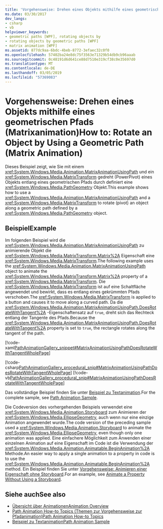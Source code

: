 ```yaml
---
title: 'Vorgehensweise: Drehen eines Objekts mithilfe eines geometrischen Pfads (Matrixanimation)'
ms.date: 03/30/2017
dev_langs:
- csharp
- vb
helpviewer_keywords:
- geometric paths [WPF], rotating objects by
- rotating objects by geometric paths [WPF]
- matrix animation [WPF]
ms.assetid: 877dc9aa-6bdc-4beb-8772-3efaec32c0f0
ms.openlocfilehash: 57402ba24e8dc75f3563e71329b54db9cb96aaab
ms.sourcegitcommit: 0c48191d6d641ce88d7510e319cf38c0e35697d0
ms.translationtype: MT
ms.contentlocale: de-DE
ms.lasthandoff: 03/05/2019
ms.locfileid: "57369083"
---
```

# <a name="how-to-rotate-an-object-by-using-a-geometric-path-matrix-animation"></a><span data-ttu-id="eaa2e-102">Vorgehensweise: Drehen eines Objekts mithilfe eines geometrischen Pfads (Matrixanimation)</span><span class="sxs-lookup"><span data-stu-id="eaa2e-102">How to: Rotate an Object by Using a Geometric Path (Matrix Animation)</span></span>
<span data-ttu-id="eaa2e-103">Dieses Beispiel zeigt, wie Sie mit einem <xref:System.Windows.Media.Animation.MatrixAnimationUsingPath> und ein <xref:System.Windows.Media.MatrixTransform> gedreht (PowerPivot) eines Objekts entlang eines geometrischen Pfads durch definiert eine <xref:System.Windows.Media.PathGeometry> Objekt.</span><span class="sxs-lookup"><span data-stu-id="eaa2e-103">This example shows how to use a <xref:System.Windows.Media.Animation.MatrixAnimationUsingPath> and a <xref:System.Windows.Media.MatrixTransform> to rotate (pivot) an object along a geometric path defined by a <xref:System.Windows.Media.PathGeometry> object.</span></span>  
  
## <a name="example"></a><span data-ttu-id="eaa2e-104">Beispiel</span><span class="sxs-lookup"><span data-stu-id="eaa2e-104">Example</span></span>  
 <span data-ttu-id="eaa2e-105">Im folgenden Beispiel wird die <xref:System.Windows.Media.Animation.MatrixAnimationUsingPath> zu animierende Objekt die <xref:System.Windows.Media.MatrixTransform.Matrix%2A> Eigenschaft eine <xref:System.Windows.Media.MatrixTransform>.</span><span class="sxs-lookup"><span data-stu-id="eaa2e-105">The following example uses the <xref:System.Windows.Media.Animation.MatrixAnimationUsingPath> object to animate the <xref:System.Windows.Media.MatrixTransform.Matrix%2A> property of a <xref:System.Windows.Media.MatrixTransform>.</span></span> <span data-ttu-id="eaa2e-106">Die <xref:System.Windows.Media.MatrixTransform> ist auf eine Schaltfläche angewendet und bewirkt, dass es entlang eines gekrümmten Pfads verschoben.</span><span class="sxs-lookup"><span data-stu-id="eaa2e-106">The <xref:System.Windows.Media.MatrixTransform> is applied to a button and causes it to move along a curved path.</span></span> <span data-ttu-id="eaa2e-107">Da die <xref:System.Windows.Media.Animation.MatrixAnimationUsingPath.DoesRotateWithTangent%2A> -Eigenschaftensatz auf `true`, dreht sich das Rechteck entlang der Tangente des Pfads.</span><span class="sxs-lookup"><span data-stu-id="eaa2e-107">Because the <xref:System.Windows.Media.Animation.MatrixAnimationUsingPath.DoesRotateWithTangent%2A> property is set to `true`, the rectangle rotates along the tangent of the path.</span></span>  
  
 [!code-xaml[PathAnimationGallery_snippet#MatrixAnimationUsingPathDoesRotateWithTangentWholePage](~/samples/snippets/csharp/VS_Snippets_Wpf/PathAnimationGallery_snippet/CS/matrixanimationusingpathdoesrotatewithtangentexample.xaml#matrixanimationusingpathdoesrotatewithtangentwholepage)]  
  
 [!code-csharp[PathAnimationGallery_procedural_snip#MatrixAnimationUsingPathDoesRotateWithTangentWholePage](~/samples/snippets/csharp/VS_Snippets_Wpf/PathAnimationGallery_procedural_snip/CSharp/MatrixAnimationUsingPathDoesRotateWithTangentExample.cs#matrixanimationusingpathdoesrotatewithtangentwholepage)]
 [!code-vb[PathAnimationGallery_procedural_snip#MatrixAnimationUsingPathDoesRotateWithTangentWholePage](~/samples/snippets/visualbasic/VS_Snippets_Wpf/PathAnimationGallery_procedural_snip/VisualBasic/MatrixAnimationUsingPathDoesRotateWithTangentExample.vb#matrixanimationusingpathdoesrotatewithtangentwholepage)]  
  
 <span data-ttu-id="eaa2e-108">Das vollständige Beispiel finden Sie unter [Beispiel zu Textanimation](https://go.microsoft.com/fwlink/?LinkID=160028).</span><span class="sxs-lookup"><span data-stu-id="eaa2e-108">For the complete sample, see [Path Animation Sample](https://go.microsoft.com/fwlink/?LinkID=160028).</span></span>  
  
 <span data-ttu-id="eaa2e-109">Die Codeversion des vorhergehenden Beispiels verwendet eine <xref:System.Windows.Media.Animation.Storyboard> zum Animieren der <xref:System.Windows.Media.EllipseGeometry>, auch wenn nur eine einzige Animation angewendet wurde.</span><span class="sxs-lookup"><span data-stu-id="eaa2e-109">The code version of the preceding sample used a <xref:System.Windows.Media.Animation.Storyboard> to animate the <xref:System.Windows.Media.EllipseGeometry>, even though only one animation was applied.</span></span> <span data-ttu-id="eaa2e-110">Eine einfachere Möglichkeit zum Anwenden einer einzelnen Animation auf eine Eigenschaft im Code ist die Verwendung der <xref:System.Windows.Media.Animation.Animatable.BeginAnimation%2A> Methode.</span><span class="sxs-lookup"><span data-stu-id="eaa2e-110">An easier way to apply a single animation to a property in code is to use the <xref:System.Windows.Media.Animation.Animatable.BeginAnimation%2A> method.</span></span> <span data-ttu-id="eaa2e-111">Ein Beispiel finden Sie unter [Vorgehensweise: Animieren einer Eigenschaft ohne Storyboard](how-to-animate-a-property-without-using-a-storyboard.md).</span><span class="sxs-lookup"><span data-stu-id="eaa2e-111">For an example, see [Animate a Property Without Using a Storyboard](how-to-animate-a-property-without-using-a-storyboard.md).</span></span>  
  
## <a name="see-also"></a><span data-ttu-id="eaa2e-112">Siehe auch</span><span class="sxs-lookup"><span data-stu-id="eaa2e-112">See also</span></span>
- [<span data-ttu-id="eaa2e-113">Übersicht über Animationen</span><span class="sxs-lookup"><span data-stu-id="eaa2e-113">Animation Overview</span></span>](animation-overview.md)
- [<span data-ttu-id="eaa2e-114">Path Animation How-to Topics (Themen zur Vorgehensweise zur Pfadanimation)</span><span class="sxs-lookup"><span data-stu-id="eaa2e-114">Path Animation How-to Topics</span></span>](path-animation-how-to-topics.md)
- [<span data-ttu-id="eaa2e-115">Beispiel zu Textanimation</span><span class="sxs-lookup"><span data-stu-id="eaa2e-115">Path Animation Sample</span></span>](https://go.microsoft.com/fwlink/?LinkID=160028)
